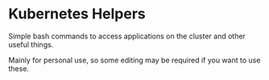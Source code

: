 # Kubernetes Helpers

Simple bash commands to access applications on the cluster and other useful things.

Mainly for personal use, so some editing may be required if you want to use these.
